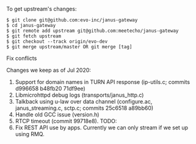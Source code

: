 To get upstream's changes:
```
$ git clone git@github.com:evo-inc/janus-gateway
$ cd janus-gateway
$ git remote add upstream git@github.com:meetecho/janus-gateway
$ git fetch upstream
$ git checkout --track origin/evo-dev
$ git merge upstream/master OR git merge [tag]
```
Fix conflicts

Changes we keep as of Jul 2020:
1. Support for domain names in TURN API response (ip-utils.c; commits d996658 b48fb20 71df9ee)
2. Libmicrohttpd debug logs (transports/janus_http.c)
3. Talkback using u-law over data channel (configure.ac, janus_streaming.c, sctp.c; commits 25c6518 a89bb60)
4. Handle old GCC issue (version.h)
5. RTCP timeout (commit 99718e8).
TODO:
1. Fix REST API use by apps. Currently we can only stream if we set up using RMQ.
